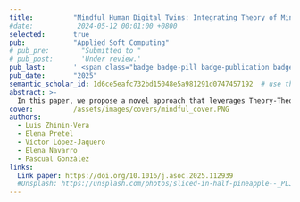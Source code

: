 ```yaml
---
title:          "Mindful Human Digital Twins: Integrating Theory of Mind with multi-agent reinforcement learning"
#date:           2024-05-12 00:01:00 +0800
selected:       true
pub:            "Applied Soft Computing"
# pub_pre:        "Submitted to "
# pub_post:       'Under review.'
pub_last:       ' <span class="badge badge-pill badge-publication badge-success">Open Access</span>'
pub_date:       "2025"
semantic_scholar_id: 1d6ce5eafc732bd15048e5a981291d0747457192  # use this to retrieve citation count
abstract: >-
  In this paper, we propose a novel approach that leverages Theory-Theory (TT) and Simulation-Theory (ST) to enhance ToM within the MARL framework. Building on the Digital Twins (DT) framework, we introduce the Mindful Human Digital Twin (MHDT). These intelligent systems enriched with ToM capabilities bridge the gap between artificial agents and human-like interactions. In this work, we utilized OpenAI Gymnasium to perform simulations and evaluate the effectiveness of our approach. This work represents a significant step forward in Artificial Intelligence (AI), resulting in socially intelligent systems capable of natural and intuitive interactions with both their environment and other agents. This approach is particularly effective in addressing critical social challenges such as school bullying. This research not only advances the growing field of MARL but also paves the way for sophisticated AI systems with enhanced ToM abilities, tailored for complex and sensitive real-world applications.
cover:          /assets/images/covers/mindful_cover.PNG
authors:
  - Luis Zhinin-Vera
  - Elena Pretel
  - Víctor López-Jaquero
  - Elena Navarro
  - Pascual González
links:
  Link paper: https://doi.org/10.1016/j.asoc.2025.112939
  #Unsplash: https://unsplash.com/photos/sliced-in-half-pineapple--_PLJZmHZzk
---
```

